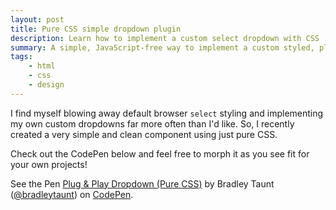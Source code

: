```yaml
---
layout: post
title: Pure CSS simple dropdown plugin
description: Learn how to implement a custom select dropdown with CSS
summary: A simple, JavaScript-free way to implement a custom styled, plug-and-play select dropdown with pure CSS.
tags:
    - html
    - css
    - design
---
```

I find myself blowing away default browser `select` styling and implementing my own custom dropdowns far more often than I'd like. So, I recently created a very simple and clean component using just pure CSS.

Check out the CodePen below and feel free to morph it as you see fit for your own projects!

<p data-height="265" data-theme-id="0" data-slug-hash="rZPzWy" data-default-tab="result" data-user="bradleytaunt" data-pen-title="Plug & Play Dropdown (Pure CSS)" class="codepen">See the Pen <a href="https://codepen.io/bradleytaunt/pen/rZPzWy/">Plug & Play Dropdown (Pure CSS)</a> by Bradley Taunt (<a href="https://codepen.io/bradleytaunt">@bradleytaunt</a>) on <a href="https://codepen.io">CodePen</a>.</p>

<script async src="https://static.codepen.io/assets/embed/ei.js"></script>
